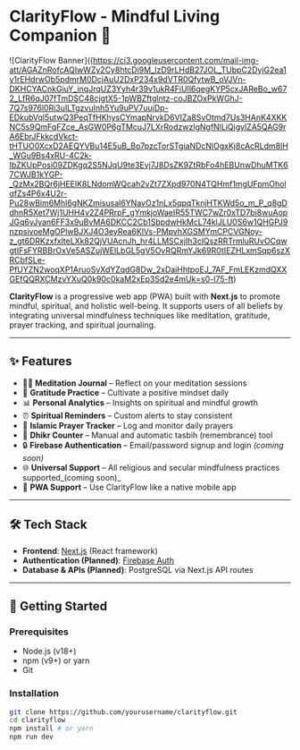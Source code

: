 # ClarityFlow - Mindful Living Companion 🌿

![ClarityFlow Banner]((https://ci3.googleusercontent.com/mail-img-att/AGAZnRofcAQIwWZy2Cy8htcDi9M_lzD9rLHdB27JOL_TUbpC2DyjG2ea1y1rEHdrwOb5pdmrM0DcjAuU2DxP234x9dVTR0QfytwB_oVJVn-DKHCYACnkGiuY_inqJrqUZ3Yyh4r39v1ukR4FiUIl6qegKYP5cxJAReBo_w672_LfR6qJ07fTmDSC48cjgtX5-1pWBZftglntz-coJBZOxPkWGhJ-7Q7s976l0Ri3uILTgzvuInh5Yu9uPV7uujDp-EDkubVql5utwQ3PeqTfHKhysCYmapNrvkD6VIZa8SvOtmd7Us3HAnK4XKKNC5s9QmFqFZce_AsGW0P6gTMcuJ7LXrRodzwzIgNgfNlLiQigylZA5QAG9rA6EbrJFkkcdVkct-tHTUO0XcxD2AEQYVBu14E5uB_Bo7pzcTorSTgiaNDcNlOgxKj8cAcRLdm8lH_WGu9Bs4xRU-4C2k-IbZKUpPosi09ZDKgq2S5NJqU9te3Evj7J8DsZK9ZtRbFo4hEBUnwDhuMTK67CWJB1kYGP-_QzMx2BQr6jHEElK8LNdomWQcah2vZt7ZXpd970N4TQHmf1mgUFpmOholqfZs4P6x4U2r-Pu28wBim6Mhl6gNKZmisusal6YNavOz1nLx5qpqTknjHTKWd5o_m_P_q8gDdhnR5Xet7Wj1UHH4v2Z4PRrpF_gYmkjoWaeIR55TWC7wZr0xTD7bi8wuAopJGq6yJyan6FF3x9uBvMA6DKCC2Cb1SbpdwHkMcL74klJLU0S6w1QHGPJ9nzpsivoeMgOPlwBJXJ4O3eyRea6KlVs-PMpvhXGSMYmCPCVGNoy-z_gt6DRKzxfxlteLXk82QjVUAcnJh_hr4LLMSCxjIh3clQszRRTrmluRUvOCqwgtIFsFYRBBrOxVe5ASZujWElLbGL5gV5OvRQRmYJk69R0tIEZHLxmSqp6szXRCbfSLe-PfUYZN2woqXP1AruoSvXdYZqdG8Dw_2xDaiHhtpoEJ_7AF_FmLEKzmdQXXGEfQQRXCMzvYXuQ0k90c0kaM2xEp3Sd2e4mUk=s0-l75-ft)

**ClarityFlow** is a progressive web app (PWA) built with **Next.js** to promote mindful, spiritual, and holistic well-being. It supports users of all beliefs by integrating universal mindfulness techniques like meditation, gratitude, prayer tracking, and spiritual journaling.

---

## ✨ Features

- 🧘‍♂️ **Meditation Journal** – Reflect on your meditation sessions
- 🙏 **Gratitude Practice** – Cultivate a positive mindset daily
- 📊 **Personal Analytics** – Insights on spiritual and mindful growth
- ⏰ **Spiritual Reminders** – Custom alerts to stay consistent
- 🕌 **Islamic Prayer Tracker** – Log and monitor daily prayers
- 🔢 **Dhikr Counter** – Manual and automatic tasbih (remembrance) tool
- 🔒 **Firebase Authentication** – Email/password signup and login _(coming soon)_
- 🌐 **Universal Support** – All religious and secular mindfulness practices supported_(coming soon)_
- 📱 **PWA Support** – Use ClarityFlow like a native mobile app

---

## 🛠 Tech Stack

- **Frontend**: [Next.js](https://nextjs.org/) (React framework)
- **Authentication (Planned)**: [Firebase Auth](https://firebase.google.com/products/auth)
- **Database & APIs (Planned)**: PostgreSQL via Next.js API routes

---

## 🚀 Getting Started

### Prerequisites

- Node.js (v18+)
- npm (v9+) or yarn
- Git

### Installation

```bash
git clone https://github.com/yourusername/clarityflow.git
cd clarityflow
npm install # or yarn
npm run dev
